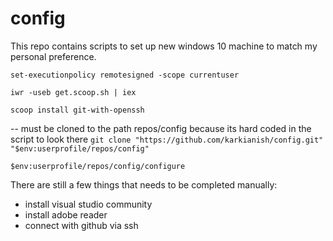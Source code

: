 # config
This repo contains scripts to set up new windows 10 machine to match my personal preference.

`set-executionpolicy remotesigned -scope currentuser`

`iwr -useb get.scoop.sh | iex`

`scoop install git-with-openssh`

-- must be cloned to the path repos/config because its hard coded in the script to look there
`git clone "https://github.com/karkianish/config.git" "$env:userprofile/repos/config"`

`$env:userprofile/repos/config/configure`

There are still a few things that needs to be completed manually:
- install visual studio community
- install adobe reader
- connect with github via ssh
